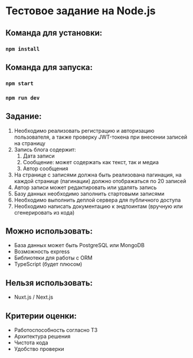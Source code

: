 # Тестовое задание на Node.js

## Команда для установки:

### `npm install`

## Команда для запуска:

### `npm start`

### `npm run dev`

## Задание:

1. Необходимо реализовать регистрацию и авторизацию пользователя, а также проверку JWT-токена при внесении записей на страницу
2. Запись блога содержит:
   1. Дата записи
   2. Сообщение: может содержать как текст, так и медиа
   3. Автор сообщения
3. На странице с записями должна быть реализована пагинация, на каждой странице (пагинации) должно отображаться по 20 записей
4. Автор записи может редактировать или удалять запись
5. Базу данных необходимо заполнить стартовыми записями
6. Необходимо выполнить деплой сервера для публичного доступа
7. Необходимо написать документацию к эндпоинтам (вручную или сгенерировать из кода)

## Можно использовать:

- База данных может быть PostgreSQL или MongoDB
- Возможность express
- Библиотеки для работы с ORM
- TypeScript (будет плюсом)

## Нельзя использовать:

- Nuxt.js / Next.js

## Критерии оценки:

- Работоспособность согласно ТЗ
- Архитектура решения
- Чистота кода
- Удобство проверки
